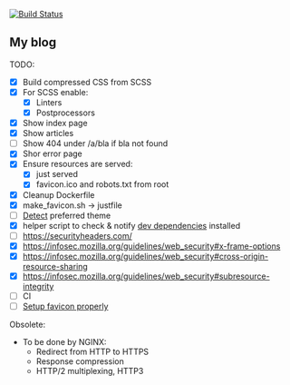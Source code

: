 [![Build Status](https://travis-ci.org/vstepchik/mold-web.svg?branch=master)](https://travis-ci.org/vstepchik/mold-web)
## My blog

TODO:
* [x] Build compressed CSS from SCSS
* [x] For SCSS enable:
  * [x] Linters
  * [x] Postprocessors
* [x] Show index page
* [x] Show articles
* [ ] Show 404 under /a/bla if bla not found
* [x] Shor error page
* [x] Ensure resources are served:
  * [x] just served
  * [x] favicon.ico and robots.txt from root
* [x] Cleanup Dockerfile
* [x] make_favicon.sh -> justfile
* [ ] [Detect](https://stackoverflow.com/questions/56393880/how-do-i-detect-dark-mode-using-javascript) preferred theme
* [x] helper script to check & notify [dev dependencies](#dev-deps) installed
* [ ] https://securityheaders.com/
* [x] https://infosec.mozilla.org/guidelines/web_security#x-frame-options
* [x] https://infosec.mozilla.org/guidelines/web_security#cross-origin-resource-sharing
* [x] https://infosec.mozilla.org/guidelines/web_security#subresource-integrity
* [ ] CI
* [ ] [Setup favicon properly](https://dev.to/masakudamatsu/favicon-nightmare-how-to-maintain-sanity-3al7)

Obsolete:
* To be done by NGINX:
  * Redirect from HTTP to HTTPS
  * Response compression
  * HTTP/2 multiplexing, HTTP3
